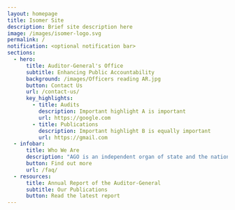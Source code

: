 ```yaml
---
layout: homepage
title: Isomer Site
description: Brief site description here
image: /images/isomer-logo.svg
permalink: /
notification: <optional notification bar>
sections:
  - hero:
      title: Auditor-General's Office
      subtitle: Enhancing Public Accountability
      background: /images/Officers reading AR.jpg
      button: Contact Us
      url: /contact-us/
      key_highlights:
        - title: Audits
          description: Important highlight A is important
          url: https://google.com
        - title: Publications
          description: Important highlight B is equally important
          url: https://gmail.com
  - infobar:
      title: Who We Are
      description: "AGO is an independent organ of state and the national auditor. "
      button: Find out more
      url: /faq/
  - resources:
      title: Annual Report of the Auditor-General
      subtitle: Our Publications
      button: Read the latest report
---
```

